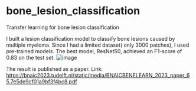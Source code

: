 # bone_lesion_classification

Transfer learning for bone lesion classification 

I built a lesion classification model to classify bone lesions caused by multiple myeloma. Since I had a limited dataset( only 3000 patches),  I used pre-trained models. The best model, ResNet50, achieved an F1-score of 0.83 on the test set. 
![image](https://github.com/munirdin87/bone_lesion_classification/assets/49895184/fb704135-bdcb-454d-8098-4401d0a0c4b0)

The result is published as a paper.
Link: https://bnaic2023.tudelft.nl/static/media/BNAICBENELEARN_2023_paper_65.7e5de9cf01a9bf3f4bc8.pdf

